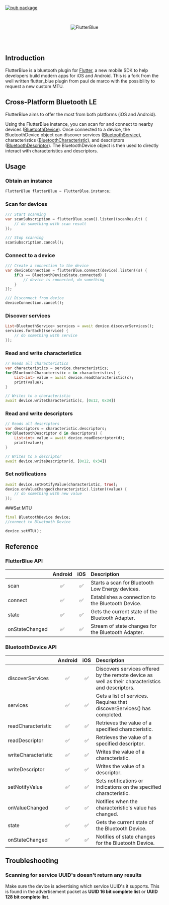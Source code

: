 [![pub package](https://img.shields.io/pub/v/flutter_blue.svg)](https://pub.dartlang.org/packages/flutter_blue)

<br>
<p align="center">
<img alt="FlutterBlue" src="https://github.com/pauldemarco/flutter_blue/blob/master/site/flutterblue.png?raw=true" />
</p>
<br><br>

## Introduction

FlutterBlue is a bluetooth plugin for [Flutter](http://www.flutter.io), a new mobile SDK to help developers build modern apps for iOS and Android. This is a fork from the well written flutter_blue plugin from paul de marco with the possiblilty to request a new custom MTU. 

## Cross-Platform Bluetooth LE
FlutterBlue aims to offer the most from both platforms (iOS and Android).

Using the FlutterBlue instance, you can scan for and connect to nearby devices ([BluetoothDevice](#bluetoothdevice-api)).
Once connected to a device, the BluetoothDevice object can discover services ([BluetoothService](lib/src/bluetooth_service.dart)), characteristics ([BluetoothCharacteristic](lib/src/bluetooth_characteristic.dart)), and descriptors ([BluetoothDescriptor](lib/src/bluetooth_descriptor.dart)).
The BluetoothDevice object is then used to directly interact with characteristics and descriptors.

## Usage
### Obtain an instance
```dart
FlutterBlue flutterBlue = FlutterBlue.instance;
```

### Scan for devices
```dart
/// Start scanning
var scanSubscription = flutterBlue.scan().listen((scanResult) {
    // do something with scan result
});

/// Stop scanning
scanSubscription.cancel();
```

### Connect to a device
```dart
/// Create a connection to the device
var deviceConnection = flutterBlue.connect(device).listen((s) {
    if(s == BluetoothDeviceState.connected) {
        // device is connected, do something
    }
});

/// Disconnect from device
deviceConnection.cancel();
```

### Discover services
```dart
List<BluetoothService> services = await device.discoverServices();
services.forEach((service) {
    // do something with service
});
```

### Read and write characteristics
```dart
// Reads all characteristics
var characteristics = service.characteristics;
for(BluetoothCharacteristic c in characteristics) {
    List<int> value = await device.readCharacteristic(c);
    print(value);
}

// Writes to a characteristic
await device.writeCharacteristic(c, [0x12, 0x34])
```

### Read and write descriptors
```dart
// Reads all descriptors
var descriptors = characteristic.descriptors;
for(BluetoothDescriptor d in descriptors) {
    List<int> value = await device.readDescriptor(d);
    print(value);
}

// Writes to a descriptor
await device.writeDescriptor(d, [0x12, 0x34])
```

### Set notifications
```dart
await device.setNotifyValue(characteristic, true);
device.onValueChanged(characteristic).listen((value) {
    // do something with new value
});
```

###Set MTU
```dart
final BluetoothDevice device;
//connect to Bluetooth Device

device.setMTU();
```

## Reference
### FlutterBlue API
|                  |      Android       |         iOS          |             Description            |
| :--------------- | :----------------: | :------------------: |  :-------------------------------- |
| scan             | :white_check_mark: |  :white_check_mark:  | Starts a scan for Bluetooth Low Energy devices. |
| connect          | :white_check_mark: |  :white_check_mark:  | Establishes a connection to the Bluetooth Device. |
| state            | :white_check_mark: |  :white_check_mark:  | Gets the current state of the Bluetooth Adapter. |
| onStateChanged   | :white_check_mark: |  :white_check_mark:  | Stream of state changes for the Bluetooth Adapter. |

### BluetoothDevice API
|                             |       Android        |         iOS          |             Description            |
| :-------------------------- | :------------------: | :------------------: |  :-------------------------------- |
| discoverServices            |  :white_check_mark:  |  :white_check_mark:  | Discovers services offered by the remote device as well as their characteristics and descriptors. |
| services                    |  :white_check_mark:  |  :white_check_mark:  | Gets a list of services. Requires that discoverServices() has completed. |
| readCharacteristic          |  :white_check_mark:  |  :white_check_mark:  | Retrieves the value of a specified characteristic.  |
| readDescriptor              |  :white_check_mark:  |  :white_check_mark:  | Retrieves the value of a specified descriptor.  |
| writeCharacteristic         |  :white_check_mark:  |  :white_check_mark:  | Writes the value of a characteristic. |
| writeDescriptor             |  :white_check_mark:  |  :white_check_mark:  | Writes the value of a descriptor. |
| setNotifyValue              |  :white_check_mark:  |  :white_check_mark:  | Sets notifications or indications on the specified characteristic. |
| onValueChanged              |  :white_check_mark:  |  :white_check_mark:  | Notifies when the characteristic's value has changed. |
| state                       |  :white_check_mark:  |  :white_check_mark:  | Gets the current state of the Bluetooth Device. |
| onStateChanged              |  :white_check_mark:  |  :white_check_mark:  | Notifies of state changes for the Bluetooth Device. |


## Troubleshooting
### Scanning for service UUID's doesn't return any results
Make sure the device is advertising which service UUID's it supports.  This is found in the advertisement
packet as **UUID 16 bit complete list** or **UUID 128 bit complete list**.
